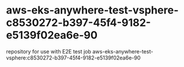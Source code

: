# aws-eks-anywhere-test-vsphere-c8530272-b397-45f4-9182-e5139f02ea6e-90
repository for use with E2E test job aws-eks-anywhere-test-vsphere:c8530272-b397-45f4-9182-e5139f02ea6e-90
